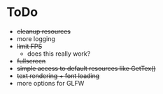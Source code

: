 # ToDo

* ~~cleanup resources~~
* more logging
* ~~limit FPS~~
    - does this really work?
* ~~fullscreen~~
* ~~simple access to default resources like GetTex()~~
* ~~text rendering + font loading~~
* more options for GLFW
